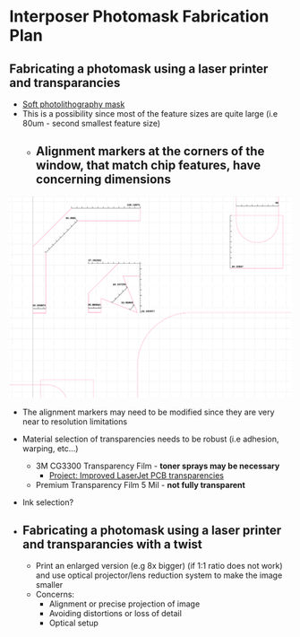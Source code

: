 # Interposer Photomask Fabrication Plan

## Fabricating a photomask using a laser printer and transparancies 
* [Soft photolithography mask](https://www.elveflow.com/microfluidic-reviews/soft-lithography-microfabrication/su-8-photolithography-photomask/)
* This is a possibility since most of the feature sizes are quite large (i.e 80um - second smallest feature size)
  * ## **Alignment markers at the corners of the window, that match chip features, have concerning dimensions**
 
![Alignment Marker Dimensions for Laser Printing](./assets/Ipmask2/Amarkerslaserp.png)

* The alignment markers may need to be modified since they are very near to resolution limitations   
* Material selection of transparencies needs to be robust (i.e adhesion, warping, etc...)
  * 3M CG3300 Transparency Film - **toner sprays may be necessary**
    * [Project: Improved LaserJet PCB transparencies](https://forum.allaboutcircuits.com/threads/project-improved-laserjet-pcb-transparencies.12474/)   
  * Premium Transparency Film 5 Mil - **not fully transparent**
  
* Ink selection?

* ## Fabricating a photomask using a laser printer and transparancies with a twist
  * Print an enlarged version (e.g 8x bigger) (if 1:1 ratio does not work) and use optical projector/lens reduction system to make the image smaller
  * Concerns:
    * Alignment or precise projection of image
    * Avoiding distortions or loss of detail
    * Optical setup
         

